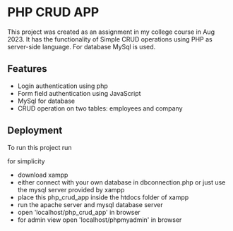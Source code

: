 
# PHP CRUD APP

This project was created as an assignment in my college course in Aug 2023. It has the functionality of Simple CRUD operations using PHP as server-side language. For database MySql is used.



## Features

- Login authentication using php
- Form field authentication using JavaScript
- MySql for database
- CRUD operation on two tables: employees and company


## Deployment

To run this project run

for simplicity
- download xampp 
- either connect with your own database in dbconnection.php or just use the mysql server provided by xampp
- place this php_crud_app inside the htdocs folder of xampp
- run the apache server and mysql database server
- open 'localhost/php_crud_app' in browser
- for admin view open 'localhost/phpmyadmin' in browser
